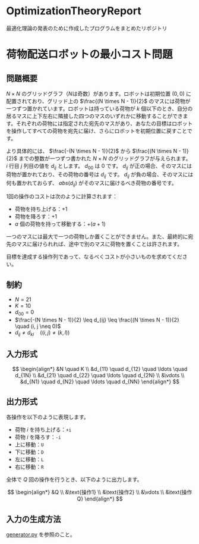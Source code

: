 # OptimizationTheoryReport
最適化理論の発表のために作成したプログラムをまとめたリポジトリ

# 荷物配送ロボットの最小コスト問題

## 問題概要
 $N \times N$ のグリッドグラフ（$N$は奇数）があります。ロボットは初期位置 $(0,0)$ に配置されており、グリッド上の $\frac{(N \times N - 1)}{2}$ のマスには荷物が一つずつ置かれています。ロボットは持っている荷物が $k$ 個以下のとき、自分の居るマスに上下左右に隣接した四つのマスのいずれかに移動することができます。それぞれの荷物には指定された宛先のマスがあり、あなたの目標はロボットを操作してすべての荷物を宛先に届け、さらにロボットを初期位置に戻すことです。

より具体的には、 $\frac{-(N \times N - 1)}{2}$ から $\frac{(N \times N - 1)}{2}$ までの整数が一つずつ書かれた $N \times N$ のグリッドグラフが与えられます。 $i$ 行目 $j$ 列目の値を $d_{ij}$ とします。 $d_{00}$ は $0$ です。 $d_{ij}$ が正の場合、そのマスには荷物が置かれており、その荷物の番号は $d_{ij}$ です。 $d_{ij}$ が負の場合、そのマスには何も置かれておらず、 $abs(d_{ij})$ がそのマスに届けるべき荷物の番号です。

1回の操作のコストは次のように計算されます：
- 荷物を持ち上げる：$+1$
- 荷物を降ろす：$+1$
- $a$ 個の荷物を持って移動する：$+(a+1)$

一つのマスには最大で一つの荷物しか置くことができません。また、最終的に宛先のマスに届けられれば、途中で別のマスに荷物を置くことは許されます。

目標を達成する操作列であって、なるべくコストが小さいものを求めてください。



## 制約
- $N = 21$
- $K = 10$
- $d_{00} = 0$
- $\frac{-(N \times N - 1)}{2} \leq d_{ij} \leq \frac{(N \times N - 1)}{2} \quad (i, j \neq 0)$
- $d_{ij} \neq d_{kl} \quad ((i, j) \neq (k, l))$

## 入力形式

$$
\begin{align*}
&N \quad K \\
&d_{11} \quad d_{12} \quad \ldots \quad d_{1N} \\
&d_{21} \quad d_{22} \quad \ldots \quad d_{2N} \\
&\vdots \\
&d_{N1} \quad d_{N2} \quad \ldots \quad d_{NN}
\end{align*}
$$

## 出力形式
各操作を以下のように表現します。
- 荷物 $i$ を持ち上げる：`+i`
- 荷物 $i$ を降ろす：`-i`
- 上に移動：`U`
- 下に移動：`D`
- 左に移動：`L`
- 右に移動：`R`

全体で $Q$ 回の操作を行うとき、以下のように出力します。

$$
\begin{align*}
&Q \\
&\text{操作1} \\
&\text{操作2} \\
&\vdots \\
&\text{操作Q}
\end{align*}
$$

## 入力の生成方法

[generator.py](/testcase/generator.py) を参照のこと。
